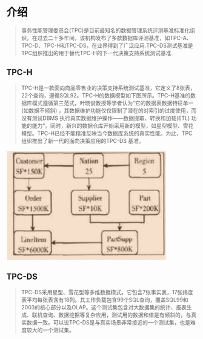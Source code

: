 # 介绍
> 事务性能管理委员会(TPC)是目前最知名的数据管理系统评测基准标准化组织。在过去二十多年间，该机构发布了多款数据库评测基准，如TPC-A、TPC-D、TPC-H和TPC-DS，在业界得到了广泛应用.TPC-DS测试基准是TPC组织推出的用于替代TPC-H的下一代决策支持系统测试基准.

## TPC-H
> TPC-H是一款面向商品零售业的决策支持系统测试基准，它定义了8张表，22个查询，遵循SQL92。TPC-H的数据模型如下图所示。TPC-H基准的数据库模式遵循第三范式，叶晓俊教授等学者认为“它的数据表数据特征单一(如数据不倾斜) ，其数据维护功能仅仅限制了潜在的对索引的过度使用，而没有测试DBMS 执行真实数据维护操作——数据提取、转换和加载(ETL) 功能的能力”。同时，新兴的数据仓库开始采用新的模型，如星型模型、雪花模型。TPC-H已经不能精准反映当今数据库系统的真实性能。为此，TPC组织推出了新一代的面向决策应用的TPC-DS 基准。

![example](picture/1.png)

## TPC-DS
> TPC-DS采用星型、雪花型等多维数据模式。它包含7张事实表，17张纬度表平均每张表含有18列。其工作负载包含99个SQL查询，覆盖SQL99和2003的核心部分以及OLAP。这个测试集包含对大数据集的统计、报表生成、联机查询、数据挖掘等复杂应用，测试用的数据和值是有倾斜的，与真实数据一致。可以说TPC-DS是与真实场景非常接近的一个测试集，也是难度较大的一个测试集。